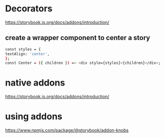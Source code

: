 # Decorators
https://storybook.js.org/docs/addons/introduction/
## create a wrapper component to center a story
```bash
const styles = {
textAlign: 'center',
};
const Center = ({ children }) => <div style={styles}>{children}</div>;
```

# native addons
https://storybook.js.org/docs/addons/introduction/

# using addons
https://www.npmjs.com/package/@storybook/addon-knobs
